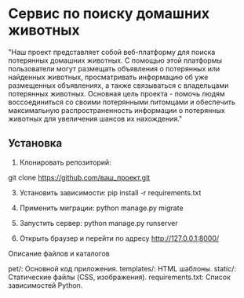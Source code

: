 # Сервис по поиску домашних животных

"Наш проект представляет собой веб-платформу для поиска потерянных домашних животных.
С помощью этой платформы пользователи могут размещать объявления о потерянных или найденных животных, просматривать информацию об уже размещенных объявлениях, а также связываться с владельцами потерянных животных. 
Основная цель проекта - помочь людям воссоединиться со своими потерянными питомцами и обеспечить максимальную распространенность информации о потерянных животных для увеличения шансов их нахождения."

## Установка

1. Клонировать репозиторий:
   
  git clone https://github.com/ваш_проект.git

3. Установить зависимости:
   pip install -r requirements.txt

4. Применить миграции:
   python manage.py migrate

5. Запустить сервер:
   python manage.py runserver

6. Открыть браузер и перейти по адресу http://127.0.0.1:8000/



Описание файлов и каталогов

pet/: Основной код приложения.
templates/: HTML шаблоны.
static/: Статические файлы (CSS, изображения).
requirements.txt: Список зависимостей Python.
